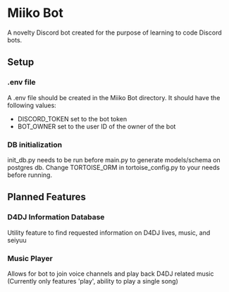 # Miiko Bot
A novelty Discord bot created for the purpose of learning to code Discord bots.

## Setup

### .env file
A .env file should be created in the Miiko Bot directory. It should have the following values:
 - DISCORD_TOKEN set to the bot token
 - BOT_OWNER set to the user ID of the owner of the bot

### DB initialization
init_db.py needs to be run before main.py to generate models/schema on postgres db.
Change TORTOISE_ORM in tortoise_config.py to your needs before running.

## Planned Features

### D4DJ Information Database
Utility feature to find requested information on D4DJ lives, music, and seiyuu

### Music Player
Allows for bot to join voice channels and play back D4DJ related music
(Currently only features 'play', ability to play a single song)